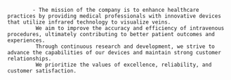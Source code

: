 			- The mission of the company is to enhance healthcare practices by providing medical professionals with innovative devices that utilize infrared technology to visualize veins.
			 We aim to improve the accuracy and efficiency of intravenous procedures, ultimately contributing to better patient outcomes and experiences.
			 Through continuous research and development, we strive to advance the capabilities of our devices and maintain strong customer relationships.
			 We prioritize the values of excellence, reliability, and customer satisfaction.



